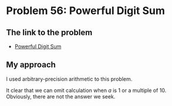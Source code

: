 # Problem 56: Powerful Digit Sum

## The link to the problem

- [Powerful Digit Sum](https://projecteuler.net/problem=56)

## My approach

I used arbitrary-precision arithmetic to this problem.

It clear that we can omit calculation when $a$ is 1 or a multiple of 10.
Obviously, there are not the answer we seek.
